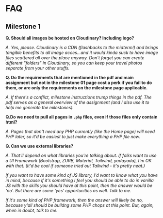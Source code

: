 # FAQ

## Milestone 1

**Q. Should all images be hosted on Cloudinary? Including logo?**

 _A. Yes, please. Cloudinary is a CDN (flashbacks to the midterm!) and brings tangible benefits to all image acces...and it would kinda suck to have image files scattered all over the place anyway. Don't forget you can create different "folders" in Cloudinary, so you can keep your travel photos separate from your other stuffs._

**Q. Do the requirements that are mentioned in the pdf and main assignment but not in the milestone 01 page cost a perk if you fail to do them, or are only the requirements on the milestone page applicable.**

_A. If there's a conflict, milestone instructions trump things in the pdf. The pdf serves as a general overview of the assignment (and I also use it to help me generate the milestones)._

**Q.Do we need to pull all pages in `.php` files, even if those files only contain html?**

_A. Pages that don't need any PHP currently (like the Home page) will need PHP later, so it'd be easiest to just make everything a PHP file now._

**Q. Can we use external libraries?**

_A. That'll depend on what libraries you're talking about. If folks want to use a UI Framework (Bootstrap, ZURB, Material, Tailwind, yadayada), I'm OK with that. (It'd be cool if someone tried out Tailwind - it's pretty neat.)_

 _If you want to have some kind of JS library, I'd want to know what you have in mind, because if it's something I feel you should be able to do in vanilla JS with the skills you should have at this point, then the answer would be 'no'. But there are some 'yes' opportunities as well. Talk to me._

 _If it's some kind of PHP framework, then the answer will likely be no, because y'all should be buildng some PHP chops at this point. But, again, when in doubt, talk to me._ 
